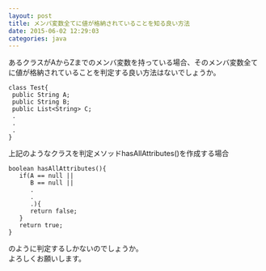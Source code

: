 ```yaml
---
layout: post
title: メンバ変数全てに値が格納されていることを知る良い方法
date: 2015-06-02 12:29:03
categories: java
---
```

<!-- {% raw %} -->
<p>あるクラスがAからZまでのメンバ変数を持っている場合、そのメンバ変数全てに値が格納されていることを判定する良い方法はないでしょうか。</p>

<pre><code>class Test{
 public String A;
 public String B;
 public List&lt;String&gt; C;
 .
 .
 .
}
</code></pre>

<p>上記のようなクラスを判定メソッドhasAllAttributes()を作成する場合</p>

<pre><code>boolean hasAllAttributes(){
   if(A == null ||
      B == null ||
      .
      .
      .){
      return false;
   }
   return true;
}
</code></pre>

<p>のように判定するしかないのでしょうか。<br>
よろしくお願いします。</p>
<!-- {% endraw %} -->
